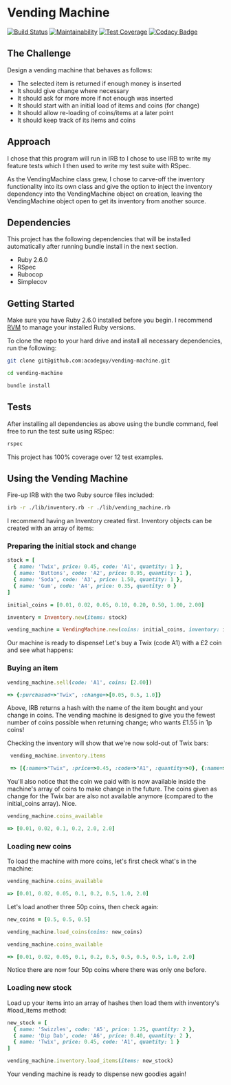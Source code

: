# Vending Machine
[![Build Status](https://travis-ci.org/acodeguy/vending-machine.svg?branch=master)](https://travis-ci.org/acodeguy/vending-machine) [![Maintainability](https://api.codeclimate.com/v1/badges/7674244ea945e8484548/maintainability)](https://codeclimate.com/github/acodeguy/vending-machine/maintainability) [![Test Coverage](https://api.codeclimate.com/v1/badges/7674244ea945e8484548/test_coverage)](https://codeclimate.com/github/acodeguy/vending-machine/test_coverage) [![Codacy Badge](https://api.codacy.com/project/badge/Grade/0484f5786dc148fea521b7d5d7b1618a)](https://www.codacy.com/app/acodeguy/vending-machine?utm_source=github.com&amp;utm_medium=referral&amp;utm_content=acodeguy/vending-machine&amp;utm_campaign=Badge_Grade)

## The Challenge
Design a vending machine that behaves as follows:
*  The selected item is returned if enough money is inserted
*  It should give change where necessary
*  It should ask for more more if not enough was inserted
*  It should start with an initial load of items and coins (for change)
*  It should allow re-loading of coins/items at a later point
*  It should keep track of its items and coins

## Approach
I chose that this program will run in IRB to I chose to use IRB to write my feature tests which I then used to write my test suite with RSpec.

As the VendingMachine class grew, I chose to carve-off the inventory functionality into its own class and give the option to inject the inventory dependency into the VendingMachine object on creation, leaving the VendingMachine object open to get its inventory from another source.

## Dependencies
This project has the following dependencies that will be installed automatically after running bundle install in the next section.

*  Ruby 2.6.0
*  RSpec
*  Rubocop
*  Simplecov

## Getting Started
Make sure you have Ruby 2.6.0 installed before you begin. I recommend [RVM](https://rvm.io/) to manage your installed Ruby versions.

To clone the repo to your hard drive and install all necessary dependencies, run the following:

```bash
git clone git@github.com:acodeguy/vending-machine.git

cd vending-machine

bundle install
```

## Tests
After installing all dependencies as above using the bundle command, feel free to run the test suite using RSpec:
```bash
rspec
```
This project has 100% coverage over 12 test examples.

## Using the Vending Machine
Fire-up IRB with the two Ruby source files included:

```bash
irb -r ./lib/inventory.rb -r ./lib/vending_machine.rb
```
I recommend having an Inventory created first. Inventory objects can be created with an array of items:

### Preparing the initial stock and change
```ruby
stock = [
  { name: 'Twix', price: 0.45, code: 'A1', quantity: 1 },
  { name: 'Buttons', code: 'A2', price: 0.95, quantity: 1 },
  { name: 'Soda', code: 'A3', price: 1.50, quantity: 1 },
  { name: 'Gum', code: 'A4', price: 0.35, quantity: 0 }
]

initial_coins = [0.01, 0.02, 0.05, 0.10, 0.20, 0.50, 1.00, 2.00]

inventory = Inventory.new(items: stock)

vending_machine = VendingMachine.new(coins: initial_coins, inventory: inventory)
```
Our machine is ready to dispense! Let's buy a Twix (code A1) with a £2 coin and see what happens:

### Buying an item
```ruby
vending_machine.sell(code: 'A1', coins: [2.00])

=> {:purchased=>"Twix", :change=>[0.05, 0.5, 1.0]}
```
Above, IRB returns a hash with the name of the item bought and your change in coins. The vending machine is designed to give you the fewest number of coins possible when returning change; who wants £1.55 in 1p coins!

Checking the inventory will show that we're now sold-out of Twix bars:
```ruby
 vending_machine.inventory.items

 => [{:name=>"Twix", :price=>0.45, :code=>"A1", :quantity=>0}, {:name=>"Buttons", :code=>"A2", :price=>0.95, :quantity=>1}, {:name=>"Soda", :code=>"A3", :price=>1.5, :quantity=>1}, {:name=>"Gum", :code=>"A4", :price=>0.35, :quantity=>0}] 
 ```
 You'll also notice that the coin we paid with is now available inside the machine's array of coins to make change in the future. The coins given as change for the Twix bar are also not available anymore (compared to the initial_coins array). Nice.
 ```ruby
 vending_machine.coins_available

 => [0.01, 0.02, 0.1, 0.2, 2.0, 2.0] 
 ```

 ### Loading new coins

 To load the machine with more coins, let's first check what's in the machine:
 ```ruby
 vending_machine.coins_available

=> [0.01, 0.02, 0.05, 0.1, 0.2, 0.5, 1.0, 2.0]
```
Let's load another three 50p coins, then check again:
```ruby
new_coins = [0.5, 0.5, 0.5]

vending_machine.load_coins(coins: new_coins)

vending_machine.coins_available

=> [0.01, 0.02, 0.05, 0.1, 0.2, 0.5, 0.5, 0.5, 0.5, 1.0, 2.0]
```
Notice there are now four 50p coins where there was only one before.

### Loading new stock
Load up your items into an array of hashes then load them with inventory's #load_items method:
```ruby
new_stock = [
  { name: 'Swizzles', code: 'A5', price: 1.25, quantity: 2 },
  { name: 'Dip Dab', code: 'A6', price: 0.40, quantity: 2 },
  { name: 'Twix', price: 0.45, code: 'A1', quantity: 1 }
]

vending_machine.inventory.load_items(items: new_stock)
```
Your vending machine is ready to dispense new goodies again!